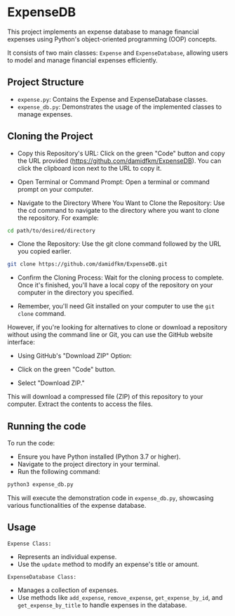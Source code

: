 
# ExpenseDB

This project implements an expense database to manage financial expenses using Python's object-oriented programming (OOP) concepts. 

It consists of two main classes: `Expense` and `ExpenseDatabase`, allowing users to model and manage financial expenses efficiently.

## Project Structure

- `expense.py`: Contains the Expense and ExpenseDatabase classes.
- `expense_db.py`: Demonstrates the usage of the implemented classes to manage expenses.

## Cloning the Project

- Copy this Repository's URL:
Click on the green "Code" button and copy the URL provided (https://github.com/damidfkm/ExpenseDB). You can click the clipboard icon next to the URL to copy it.

- Open Terminal or Command Prompt:
Open a terminal or command prompt on your computer.

- Navigate to the Directory Where You Want to Clone the Repository:
Use the cd command to navigate to the directory where you want to clone the repository. For example:

```bash
cd path/to/desired/directory
```

- Clone the Repository:
Use the git clone command followed by the URL you copied earlier.

```bash
git clone https://github.com/damidfkm/ExpenseDB.git
```

- Confirm the Cloning Process:
Wait for the cloning process to complete. Once it's finished, you'll have a local copy of the repository on your computer in the directory you specified.

- Remember, you'll need Git installed on your computer to use the `git clone` command.

However, if you're looking for alternatives to clone or download a repository without using the command line or Git, you can use the GitHub website interface:

- Using GitHub's "Download ZIP" Option:

-  Click on the green "Code" button.
-  Select "Download ZIP."

This will download a compressed file (ZIP) of this repository to your computer. Extract the contents to access the files.

## Running the code

To run the code:

- Ensure you have Python installed (Python 3.7 or higher).
- Navigate to the project directory in your terminal.
- Run the following command:

```bash
python3 expense_db.py
```

This will execute the demonstration code in `expense_db.py`, showcasing various functionalities of the expense database.

## Usage

`Expense Class:`
  
- Represents an individual expense. 
- Use the `update` method to modify an expense's title or amount.
  
 `ExpenseDatabase Class:`
  
- Manages a collection of expenses. 
- Use methods like `add_expense`, `remove_expense`, `get_expense_by_id`, and `get_expense_by_title` to handle expenses in the database.




